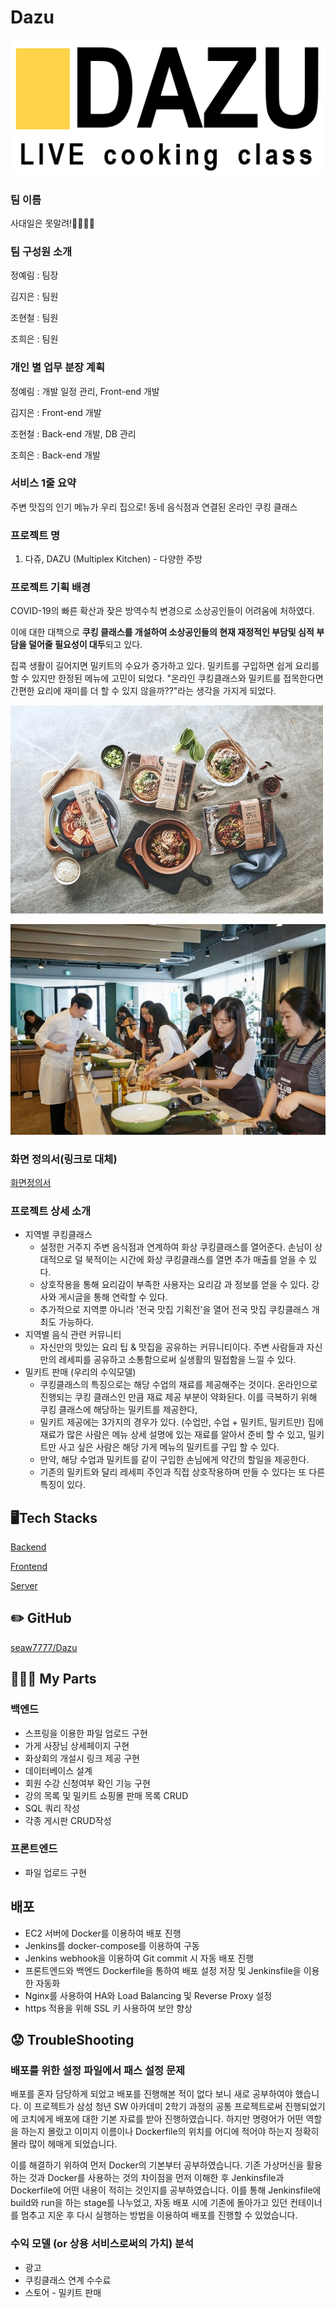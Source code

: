 # Dazu

![Dazu%205255c23c85d344619c00cb51f60242fa/Untitled.png](Dazu%205255c23c85d344619c00cb51f60242fa/Untitled.png)

### 팀 이름

사대일은 못말려!👨‍👩‍👧‍👧

### 팀 구성원 소개

정예림 : 팀장

김지은 : 팀원

조현철 : 팀원

조희은 : 팀원

### 개인 별 업무 분장 계획

정예림 : 개발 일정 관리, Front-end 개발

김지은 : Front-end 개발

조현철 : Back-end 개발, DB 관리

조희은 : Back-end 개발

### 서비스 1줄 요약

주변 맛집의 인기 메뉴가 우리 집으로! 동네 음식점과 연결된 온라인 쿠킹 클래스

### 프로젝트 명

1. 다쥬, DAZU (Multiplex Kitchen) - 다양한 주방

### 프로젝트 기획 배경

COVID-19의 빠른 확산과 잦은 방역수칙 변경으로 소상공인들이 어려움에 처하였다.

이에 대한 대책으로 **쿠킹 클래스를 개설하여 소상공인들의 현재 재정적인 부담및 심적 부담을 덜어줄 필요성이 대두**되고 있다.

집콕 생활이 길어지면 밀키트의 수요가 증가하고 있다. 밀키트를 구입하면 쉽게 요리를 할 수 있지만 한정된 메뉴에 고민이 되었다. "온라인 쿠킹클래스와 밀키트를 접목한다면 간편한 요리에 재미를 더 할 수 있지 않을까??"라는 생각을 가지게 되었다.

![Dazu%205255c23c85d344619c00cb51f60242fa/Untitled%201.png](Dazu%205255c23c85d344619c00cb51f60242fa/Untitled%201.png)

![Dazu%205255c23c85d344619c00cb51f60242fa/Untitled%202.png](Dazu%205255c23c85d344619c00cb51f60242fa/Untitled%202.png)

### 화면 정의서(링크로 대체)

[화면정의서](https://www.notion.so/80b7e8725f9b43219aa8793b042a95bb)

### 프로젝트 상세 소개

- 지역별 쿠킹클래스
    - 설정한 거주지 주변 음식점과 연계하여 화상 쿠킹클래스를 열어준다. 손님이 상대적으로 덜 북적이는 시간에 화상 쿠킹클래스를 열면 추가 매출를 얻을 수 있다.
    - 상호작용을 통해 요리감이 부족한 사용자는 요리감 과 정보를 얻을 수 있다. 강사와 게시글을 통해 연락할 수 있다.
    - 추가적으로 지역뿐 아니라 '전국 맛집 기획전'을 열어 전국 맛집 쿠킹클래스 개최도 가능하다.
- 지역별 음식 관련 커뮤니티
    - 자신만의 맛있는 요리 팁 & 맛집을 공유하는 커뮤니티이다. 주변 사람들과 자신만의 레세피를 공유하고 소통함으로써 실생활의 밀접함을 느낄 수 있다.
- 밀키트 판매 (우리의 수익모델)
    - 쿠킹클래스의 특징으로는 해당 수업의 재료를 제공해주는 것이다. 온라인으로 진행되는 쿠킹 클래스인 만큼 재료 제공 부분이 약화된다. 이를 극복하기 위해 쿠킹 클래스에 해당하는 밀키트를 제공한다,
    - 밀키트 제공에는 3가지의 경우가 있다. (수업만, 수업 + 밀키트, 밀키트만) 집에 재료가 많은 사람은 메뉴 상세 설명에 있는 재료를 알아서 준비 할 수 있고, 밀키트만 사고 싶은 사람은 해당 가게 메뉴의 밀키트를 구입 할 수 있다.
    - 만약, 해당 수업과 밀키트를 같이 구입한 손님에게 약간의 할일을 제공한다.
    - 기존의 밀키트와 달리 레세피 주인과 직접 상호작용하며 만들 수 있다는 또 다른 특징이 있다.

## 🖥️Tech Stacks

[Backend](https://www.notion.so/ff2f69a51988472db0d7d34c545f9b09)

[Frontend](https://www.notion.so/86ec9de56365488eb0a8cb54b3ce5162)

[Server](https://www.notion.so/2bbf0a8826b64cc19763e86c2e42e31d)

## ✏️ GitHub

[seaw7777/Dazu](https://github.com/seaw7777/Dazu)

## 👩🏻‍🔧 My Parts

### 백엔드

- 스프링을 이용한 파일 업로드 구현
- 가게 사장님 상세페이지 구현
- 화상회의 개설시 링크 제공 구현
- 데이터베이스 설계
- 회원 수강 신청여부 확인 기능 구현
- 강의 목록 및 밀키트 쇼핑몰 판매 목록 CRUD
- SQL 쿼리 작성
- 각종 게시판 CRUD작성

### 프론트엔드

- 파일 업로드 구현

## 배포

- EC2 서버에 Docker를 이용하여 배포 진행
- Jenkins를 docker-compose를 이용하여 구동
- Jenkins webhook을 이용하여 Git commit 시 자동 배포 진행
- 프론트엔드와 백엔드 Dockerfile을 통하여 배포 설정 저장 및 Jenkinsfile을 이용한 자동화
- Nginx를 사용하여 HA와 Load Balancing 및 Reverse Proxy 설정
- https 적용을 위해 SSL 키 사용하여 보안 향상

## 😟 TroubleShooting

### 배포를 위한 설정 파일에서 패스 설정 문제

 배포를 혼자 담당하게 되었고 배포를 진행해본 적이 없다 보니 새로 공부하여야 했습니다. 이 프로젝트가 삼성 청년 SW 아카데미 2학기 과정의 공통 프로젝트로써 진행되었기에 코치에게 배포에 대한 기본 자료를 받아 진행하였습니다. 하지만 명령어가 어떤 역할을 하는지 몰랐고 이미지 이름이나 Dockerfile의 위치를 어디에 적어야 하는지 정확히 몰라 많이 헤매게 되었습니다.

 이를 해결하기 위하여 먼저 Docker의 기본부터 공부하였습니다. 기존 가상머신을 활용하는 것과 Docker를 사용하는 것의 차이점을 먼저 이해한 후 Jenkinsfile과 Dockerfile에 어떤 내용이 적히는 것인지를 공부하였습니다. 이를 통해 Jenkinsfile에 build와 run을 하는 stage를 나누었고, 자동 배포 시에 기존에 돌아가고 있던 컨테이너를 멈추고 지운 후 다시 실행하는 방법을 이용하여 배포를 진행할 수 있었습니다.

### 수익 모델 (or 상용 서비스로써의 가치) 분석

- 광고
- 쿠킹클래스 연계 수수료
- 스토어 - 밀키트 판매